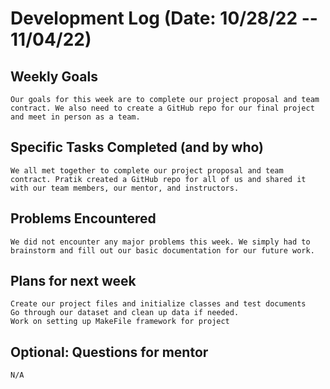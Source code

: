 # Development Log (Date: 10/28/22 -- 11/04/22)

## Weekly Goals
	Our goals for this week are to complete our project proposal and team contract. We also need to create a GitHub repo for our final project and meet in person as a team.

## Specific Tasks Completed (and by who)
	We all met together to complete our project proposal and team contract. Pratik created a GitHub repo for all of us and shared it with our team members, our mentor, and instructors.

## Problems Encountered 
	We did not encounter any major problems this week. We simply had to brainstorm and fill out our basic documentation for our future work.

## Plans for next week
	Create our project files and initialize classes and test documents
	Go through our dataset and clean up data if needed. 
	Work on setting up MakeFile framework for project
	

## Optional: Questions for mentor
	N/A
